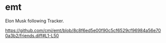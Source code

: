 # emt
Elon Musk following Tracker.

https://github.com/cmj/emt/blob/8c8f6ed5e00f90c5cf6529cf96984a56e700a3b2/friends.diff#L1-L50
